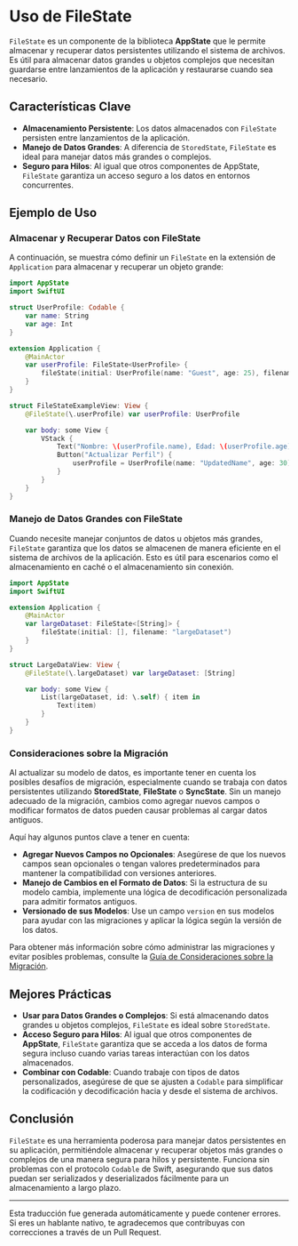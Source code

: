 # Uso de FileState

`FileState` es un componente de la biblioteca **AppState** que le permite almacenar y recuperar datos persistentes utilizando el sistema de archivos. Es útil para almacenar datos grandes u objetos complejos que necesitan guardarse entre lanzamientos de la aplicación y restaurarse cuando sea necesario.

## Características Clave

- **Almacenamiento Persistente**: Los datos almacenados con `FileState` persisten entre lanzamientos de la aplicación.
- **Manejo de Datos Grandes**: A diferencia de `StoredState`, `FileState` es ideal para manejar datos más grandes o complejos.
- **Seguro para Hilos**: Al igual que otros componentes de AppState, `FileState` garantiza un acceso seguro a los datos en entornos concurrentes.

## Ejemplo de Uso

### Almacenar y Recuperar Datos con FileState

A continuación, se muestra cómo definir un `FileState` en la extensión de `Application` para almacenar y recuperar un objeto grande:

```swift
import AppState
import SwiftUI

struct UserProfile: Codable {
    var name: String
    var age: Int
}

extension Application {
    @MainActor
    var userProfile: FileState<UserProfile> {
        fileState(initial: UserProfile(name: "Guest", age: 25), filename: "userProfile")
    }
}

struct FileStateExampleView: View {
    @FileState(\.userProfile) var userProfile: UserProfile

    var body: some View {
        VStack {
            Text("Nombre: \(userProfile.name), Edad: \(userProfile.age)")
            Button("Actualizar Perfil") {
                userProfile = UserProfile(name: "UpdatedName", age: 30)
            }
        }
    }
}
```

### Manejo de Datos Grandes con FileState

Cuando necesite manejar conjuntos de datos u objetos más grandes, `FileState` garantiza que los datos se almacenen de manera eficiente en el sistema de archivos de la aplicación. Esto es útil para escenarios como el almacenamiento en caché o el almacenamiento sin conexión.

```swift
import AppState
import SwiftUI

extension Application {
    @MainActor
    var largeDataset: FileState<[String]> {
        fileState(initial: [], filename: "largeDataset")
    }
}

struct LargeDataView: View {
    @FileState(\.largeDataset) var largeDataset: [String]

    var body: some View {
        List(largeDataset, id: \.self) { item in
            Text(item)
        }
    }
}
```

### Consideraciones sobre la Migración

Al actualizar su modelo de datos, es importante tener en cuenta los posibles desafíos de migración, especialmente cuando se trabaja con datos persistentes utilizando **StoredState**, **FileState** o **SyncState**. Sin un manejo adecuado de la migración, cambios como agregar nuevos campos o modificar formatos de datos pueden causar problemas al cargar datos antiguos.

Aquí hay algunos puntos clave a tener en cuenta:
- **Agregar Nuevos Campos no Opcionales**: Asegúrese de que los nuevos campos sean opcionales o tengan valores predeterminados para mantener la compatibilidad con versiones anteriores.
- **Manejo de Cambios en el Formato de Datos**: Si la estructura de su modelo cambia, implemente una lógica de decodificación personalizada para admitir formatos antiguos.
- **Versionado de sus Modelos**: Use un campo `version` en sus modelos para ayudar con las migraciones y aplicar la lógica según la versión de los datos.

Para obtener más información sobre cómo administrar las migraciones y evitar posibles problemas, consulte la [Guía de Consideraciones sobre la Migración](migration-considerations.md).


## Mejores Prácticas

- **Usar para Datos Grandes o Complejos**: Si está almacenando datos grandes u objetos complejos, `FileState` es ideal sobre `StoredState`.
- **Acceso Seguro para Hilos**: Al igual que otros componentes de **AppState**, `FileState` garantiza que se acceda a los datos de forma segura incluso cuando varias tareas interactúan con los datos almacenados.
- **Combinar con Codable**: Cuando trabaje con tipos de datos personalizados, asegúrese de que se ajusten a `Codable` para simplificar la codificación y decodificación hacia y desde el sistema de archivos.

## Conclusión

`FileState` es una herramienta poderosa para manejar datos persistentes en su aplicación, permitiéndole almacenar y recuperar objetos más grandes o complejos de una manera segura para hilos y persistente. Funciona sin problemas con el protocolo `Codable` de Swift, asegurando que sus datos puedan ser serializados y deserializados fácilmente para un almacenamiento a largo plazo.

---
Esta traducción fue generada automáticamente y puede contener errores. Si eres un hablante nativo, te agradecemos que contribuyas con correcciones a través de un Pull Request.
